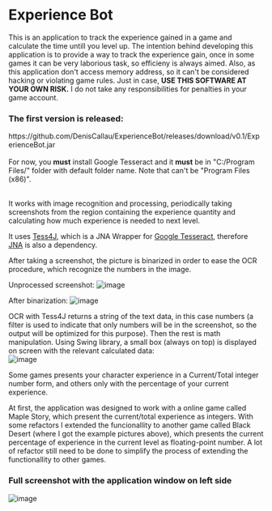 # Experience Bot

This is an application to track the experience gained in a game and calculate the time untill you level up.
The intention behind developing this application is to provide a way to track the experience gain, once in some games it can be very laborious task, so efficieny is always aimed.
Also, as this application don't access memory address, so it can't be considered hacking or violating game rules. Just in case, <strong>USE THIS SOFTWARE AT YOUR OWN RISK.</strong>
I do not take any responsibilities for penalties in your game account.

<h3>The first version is released:</h3>
https://github.com/DenisCallau/ExperienceBot/releases/download/v0.1/ExperienceBot.jar
<br><br>
For now, you <strong>must</strong> install Google Tesseract and it <strong>must</strong> be in "C:/Program Files/" folder with default folder name. Note that can't be "Program Files (x86)".
<br><br>

It works with image recognition and processing, periodically taking screenshots from the region containing the experience quantity and calculating how much experience is needed to next level.

It uses [Tess4J](http://tess4j.sourceforge.net/), which is a JNA Wrapper for [Google Tesseract](https://en.wikipedia.org/wiki/Tesseract_(software)), therefore [JNA](https://github.com/java-native-access/jna) is also a dependency.

After taking a screenshot, the picture is binarized in order to ease the OCR procedure, which recognize the numbers in the image.

Unprocessed screenshot:
![image](https://user-images.githubusercontent.com/13944617/123715097-fcc85180-d84d-11eb-8cb3-4e7db316ab01.png)

After binarization:
![image](https://user-images.githubusercontent.com/13944617/123715074-f508ad00-d84d-11eb-8e41-cf4dd1d5a638.png)

OCR with Tess4J returns a string of the text data, in this case numbers (a filter is used to indicate that only numbers will be in the screenshot, so the output will be optimized for this purpose). Then the rest is math manipulation.
Using Swing library, a small box (always on top) is displayed on screen with the relevant calculated data:
<br>![image](https://user-images.githubusercontent.com/13944617/123714940-b246d500-d84d-11eb-9acc-3d8c8d3a03b3.png)


Some games presents your character experience in a Current/Total integer number form, and others only with the percentage of your current experience.

At first, the application was designed to work with a online game called Maple Story, which present the current/total experience as integers.
With some refactors I extended the funcionallity to another game called Black Desert (where I got the example pictures above), which presents the current percentage of experience in the current level as floating-point number.
A lot of refactor still need to be done to simplify the process of extending the functionallity to other games.

<h3>Full screenshot with the application window on left side</h3>

![image](https://user-images.githubusercontent.com/13944617/123716099-297d6880-d850-11eb-9ec3-511250bd1226.png)
